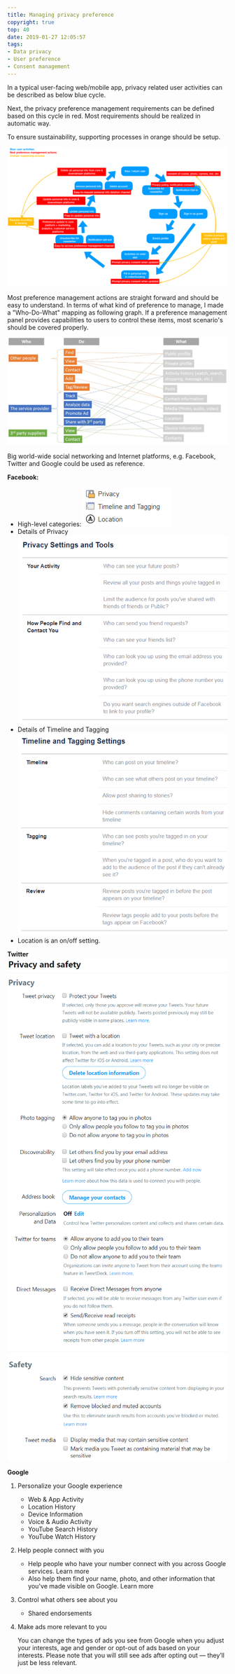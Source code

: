 ```yaml
---
title: Managing privacy preference
copyright: true
top: 40
date: 2019-01-27 12:05:57
tags:
- Data privacy
- User preference
- Consent management
---
```


In a typical user-facing web/mobile app, privacy related user activities can be described as below blue cycle.

Next, the privacy preference management requirements can be defined based on this cycle in red. Most requirements should be realized in automatic way. 

To ensure sustainability, supporting processes in orange should be setup. 

![](privacy-preference/1.png)



Most preference management actions are straight forward and should be easy to understand. In terms of what kind of preference to manage, I made a "Who-Do-What" mapping as following graph. If a preference management panel provides capabilities to users to control these items, most scenario's should be covered properly.

![](privacy-preference/Privacyreference.jpg)



Big world-wide social networking and Internet platforms, e.g. Facebook, Twitter and Google could be used as reference. 

**Facebook:**

- High-level categories:
![1549893956640](privacy-preference/1549893956640.png)
- Details of Privacy
![1549893802759](privacy-preference/1549893802759.png)
- Details of Timeline and Tagging
  ![1549894073369](privacy-preference/1549894073369.png)
- Location is an on/off setting.

**Twitter**
![1549894549529](privacy-preference/1549894549529.png)
![1549894583056](privacy-preference/1549894583056.png)

**Google**

1. Personalize your Google experience

   - Web & App Activity
   - Location History
   - Device Information
   - Voice & Audio Activity
   - YouTube Search History
   - YouTube Watch History

2. Help people connect with you

   - Help people who have your number connect with you across Google services. Learn more
   - Also help them find your name, photo, and other information that you've made visible on Google. Learn more

3. Control what others see about you

   - Shared endorsements

4. Make ads more relevant to you

   You can change the types of ads you see from Google when you adjust your interests, age and gender or opt-out of ads based on your interests. Please note that you will still see ads after opting out — they’ll just be less relevant.